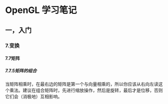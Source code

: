 # OpenGL 学习笔记

## 一，入门

### 7.变换

#### 7.7矩阵

##### 7.7.5矩阵的组合

当矩阵相乘时，在最右边的矩阵是第一个与向量相乘的，所以你应该从右向左读这个乘法。建议在组合矩阵时，先进行缩放操作，然后是旋转，最后才是位移，否则它们会（消极地）互相影响。